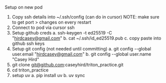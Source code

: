 Setup on new pod
1. Copy ssh details into ~/.ssh/config (can do in cursor)
NOTE: make sure to get port > changes on every restart
2. Connect to pod via cursor ssh
3. Setup github creds
  a. ssh-keygen -t ed25519 -C "hirdcasey@gmail.com"
  b. cat ~/.ssh/id_ed25519.pub
  c. copy paste into github ssh keys
4. Setup git config (not needed until committing)
  a. git config --global user.email "hirdcasey@gmail.com"
  b. git config --global user.name "Casey Hird"
5. git clone git@github.com:caseyhird/triton_practice.git
6. cd triton_practice
7. setup uv
  a. pip install uv
  b. uv sync

